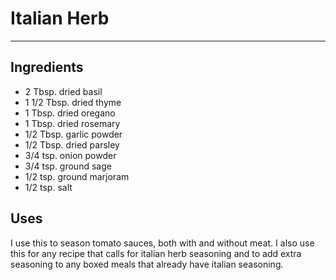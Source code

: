 # Italian Herb
---
## Ingredients

- 2 Tbsp. dried basil
- 1 1/2 Tbsp. dried thyme
- 1 Tbsp. dried oregano
- 1 Tbsp. dried rosemary
- 1/2 Tbsp. garlic powder
- 1/2 Tbsp. dried parsley
- 3/4 tsp. onion powder
- 3/4 tsp. ground sage
- 1/2 tsp. ground marjoram
- 1/2 tsp. salt

## Uses

I use this to season tomato sauces, both with and without meat. I also use this for any recipe that calls for italian herb seasoning and to add extra seasoning to any boxed meals that already have italian seasoning.